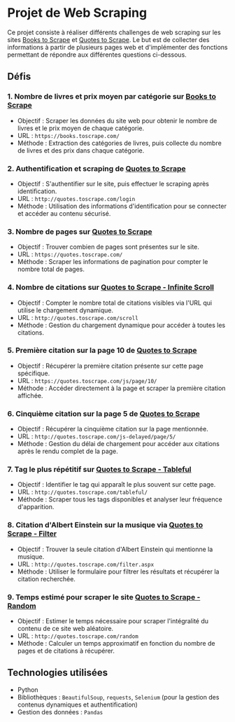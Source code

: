 # Projet de Web Scraping

Ce projet consiste à réaliser différents challenges de web scraping sur les sites [Books to Scrape](https://books.toscrape.com/) et [Quotes to Scrape](http://quotes.toscrape.com/). Le but est de collecter des informations à partir de plusieurs pages web et d'implémenter des fonctions permettant de répondre aux différentes questions ci-dessous.

## Défis

### 1. Nombre de livres et prix moyen par catégorie sur [Books to Scrape](https://books.toscrape.com/)

- Objectif : Scraper les données du site web pour obtenir le nombre de livres et le prix moyen de chaque catégorie.
- URL : `https://books.toscrape.com/`
- Méthode : Extraction des catégories de livres, puis collecte du nombre de livres et des prix dans chaque catégorie.

### 2. Authentification et scraping de [Quotes to Scrape](http://quotes.toscrape.com/login)

- Objectif : S'authentifier sur le site, puis effectuer le scraping après identification.
- URL : `http://quotes.toscrape.com/login`
- Méthode : Utilisation des informations d'identification pour se connecter et accéder au contenu sécurisé.

### 3. Nombre de pages sur [Quotes to Scrape](https://quotes.toscrape.com/)

- Objectif : Trouver combien de pages sont présentes sur le site.
- URL : `https://quotes.toscrape.com/`
- Méthode : Scraper les informations de pagination pour compter le nombre total de pages.

### 4. Nombre de citations sur [Quotes to Scrape - Infinite Scroll](http://quotes.toscrape.com/scroll)

- Objectif : Compter le nombre total de citations visibles via l'URL qui utilise le chargement dynamique.
- URL : `http://quotes.toscrape.com/scroll`
- Méthode : Gestion du chargement dynamique pour accéder à toutes les citations.

### 5. Première citation sur la page 10 de [Quotes to Scrape](https://quotes.toscrape.com/js/page/10/)

- Objectif : Récupérer la première citation présente sur cette page spécifique.
- URL : `https://quotes.toscrape.com/js/page/10/`
- Méthode : Accéder directement à la page et scraper la première citation affichée.

### 6. Cinquième citation sur la page 5 de [Quotes to Scrape](http://quotes.toscrape.com/js-delayed/page/5/)

- Objectif : Récupérer la cinquième citation sur la page mentionnée.
- URL : `http://quotes.toscrape.com/js-delayed/page/5/`
- Méthode : Gestion du délai de chargement pour accéder aux citations après le rendu complet de la page.

### 7. Tag le plus répétitif sur [Quotes to Scrape - Tableful](http://quotes.toscrape.com/tableful/)

- Objectif : Identifier le tag qui apparaît le plus souvent sur cette page.
- URL : `http://quotes.toscrape.com/tableful/`
- Méthode : Scraper tous les tags disponibles et analyser leur fréquence d'apparition.

### 8. Citation d'Albert Einstein sur la musique via [Quotes to Scrape - Filter](http://quotes.toscrape.com/filter.aspx)

- Objectif : Trouver la seule citation d'Albert Einstein qui mentionne la musique.
- URL : `http://quotes.toscrape.com/filter.aspx`
- Méthode : Utiliser le formulaire pour filtrer les résultats et récupérer la citation recherchée.

### 9. Temps estimé pour scraper le site [Quotes to Scrape - Random](http://quotes.toscrape.com/random)

- Objectif : Estimer le temps nécessaire pour scraper l'intégralité du contenu de ce site web aléatoire.
- URL : `http://quotes.toscrape.com/random`
- Méthode : Calculer un temps approximatif en fonction du nombre de pages et de citations à récupérer.

## Technologies utilisées

- Python
- Bibliothèques : `BeautifulSoup`, `requests`, `Selenium` (pour la gestion des contenus dynamiques et authentification)
- Gestion des données : `Pandas`

